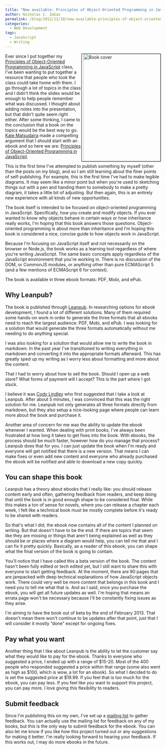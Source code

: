 ```yaml
---
title: "Now available: Principles of Object-Oriented Programming in JavaScript (beta)"
author: Nicholas C. Zakas
permalink: /blog/2012/12/18/now-available-principles-of-object-oriented-programming-in-javascript-beta/
categories:
  - Web Development
tags:
  - JavaScript
  - Writing
---
```

<a href="http://leanpub.com/oopinjavascript" style="float:right; border: 1px solid black;padding-left: 5px"><img src="/images/wp-content/uploads/2012/12/title_page.png" alt="Book cover" width="250" height="346" /></a>Ever since I put together my [Principles of Object-Oriented Programming in JavaScript][1] class, I've been wanting to put together a resource that people who took the class could take home with them. I go through a lot of topics in the class and I didn't think the slides would be enough to help people remember what was discussed. I thought about adding notes into the presentation, but that didn't quite seem right either. After some thinking, I came to the conclusion that a book on the topics would be the best way to go. [Kate Matsudaira][2] made a compelling argument that I should start with an ebook and so here we are: [Principles of Object-Oriented Programming in JavaScript][3].

This is the first time I've attempted to publish something by myself (other than the posts on my blog), and so I am still learning about the finer points of self-publishing. For example, this is the first time I've had to make legible diagrams. It may seem like a minor point but when you're used to sketching things out with a pen and handing them to somebody to make a pretty diagram, it takes a little bit of adjusting. But then again, this is an entirely new experience with all kinds of new opportunities.

The book itself is intended to be focused on object-oriented programming in JavaScript. Specifically, how you create and modify objects. If you ever wanted to know why objects behave in certain ways or how inheritance really works, I'm hoping that this book answers those questions. Object-oriented programming is about more than inheritance and I'm hoping this book is considered a nice, concise guide to how objects work in JavaScript.

Because I'm focusing on JavaScript itself and not necessarily on the browser or Node.js, the book works as a learning tool regardless of where you're writing JavaScript. The same basic concepts apply regardless of the JavaScript environment that you're working in. There is no discussion of the DOM, or CommonJS modules, or anything other than pure ECMAScript 5 (and a few mentions of ECMAScript 6 for context).

The book is available in three ebook formats: PDF, Mobi, and ePub.

## Why Leanpub?

The book is published through [Leanpub][4]. In researching options for ebook development, I found a lot of different solutions. Many of them required some hands-on work in order to generate the three formats that all ebooks need to reach the largest audience: PDF, Mobi, and ePub. I was looking for a solution that would generate the three formats automatically without me needing to do anything special.

I was also looking for a solution that would allow me to write the book in markdown. In the past year I've transitioned to writing everything in markdown and converting it into the appropriate formats afterward. This has greatly sped up my writing as I worry less about formatting and more about the content.

That I had to worry about how to sell the book. Should I open up a web store? What forms of payment will I accept? This is the part where I got stuck.

I believe it was [Cody Lindley][5] who first suggested that I take a look at Leanpub. After about 5 minutes, I was convinced that this was the right solution for me. Leanpub not only generates all three formats directly from markdown, but they also setup a nice-looking page where people can learn more about the book and purchase it.

Another area of concern for me was the ability to update the ebook whenever I wanted. When dealing with print books, I've always been frustrated at how long it takes to get fixes into the book. With ebooks, the process should be much faster, however how do you manage that process? Leanpub does that for you. I can just update the book when I'm ready and everyone will get notified that there is a new version. That means I can make fixes or even add new content and everyone who already purchased the ebook will be notified and able to download a new copy quickly.

## You can shape this book

Leanpub has a theory about ebooks that I really like: you should release content early and often, gathering feedback from readers, and keep doing that until the book is in good enough shape to be considered final. While this makes a ton of sense for novels, where you can release a chapter each week, I felt like a technical book must be mostly complete before it's ready to be shared with readers. 

So that's what I did, the ebook now contains all of the content I planned on writing. But that doesn't have to be the end. If there are topics that seem like they are missing or things that aren't being explained as well as they should be or places where a diagram would help, you can tell me that and I can fix it pretty quickly. Basically, as a reader of this ebook, you can shape what the final version of the book is going to contain.

You'll notice that I have called this a beta version of the book. The content hasn't been fully edited or tech edited yet, but I still want to share this with everyone to start getting feedback. At the moment, there are 90 pages that are jampacked with deep technical explanations of how JavaScript objects work. There could very well be more content that belongs in this book and I need you to tell me what that is. And as I said, once you purchase the ebook, you will get all future updates as well. I'm hoping that means an errata page won't be necessary because I'll be constantly fixing issues as they arise.

I'm aiming to have the book out of beta by the end of February 2013. That doesn't mean there won't continue to be updates after that point, just that I will consider it mostly &#8220;done&#8221; except for ongoing fixes.

## Pay what you want

Another thing that I like about Leanpub is the ability to let the customer say what they would like to pay for the ebook. Thanks to everyone who suggested a price, I ended up with a range of $15-20. Most of the 400 people who responded suggested a price within that range (some also went as high as $100, which is wow, a lot for an ebook). So what I decided to do is set the suggested price at $19.99. If you feel that is too much for the ebook, you can pay less. If you feel like you want to support this project, you can pay more. I love giving this flexibility to readers.

## Submit feedback

Since I'm publishing this on my own, I've set up a [mailing list][6] to gather feedback. You can actually use the mailing list for feedback on any of my books, but this is the only way to submit feedback for the ebook. You can also let me know if you like how this project turned out or any suggestions for making it better. I'm really looking forward to hearing your feedback. If this works out, I may do more ebooks in the future.

 [1]: https://humanwhocodes.com/consulting/principles-of-object-oriented-programming-in-javascript/
 [2]: https://katemats.com
 [3]: https://leanpub.com/oopinjavascript
 [4]: https://leanpub.com
 [5]: https://codylindley.com/
 [6]: https://groups.google.com/group/zakasbooks/
